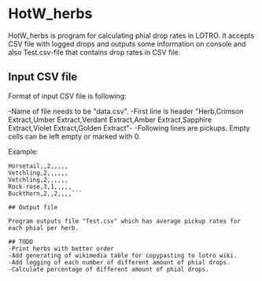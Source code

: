 # HotW_herbs

HotW_herbs is program for calculating phial drop rates in LOTRO. It accepts CSV file with logged drops
and outputs some information on console and also Test.csv-file that contains drop rates in CSV file.

## Input CSV file

Format of input CSV file is following:

-Name of file needs to be "data.csv".
-First line is header "Herb,Crimson Extract,Umber Extract,Verdant Extract,Amber Extract,Sapphire Extract,Violet Extract,Golden Extract"-
-Following lines are pickups. Empty cells can be left empty or marked with 0.

Example:

```Herb,Crimson Extract,Umber Extract,Verdant Extract,Amber Extract,Sapphire Extract,Violet Extract,Golden Extract
Horsetail,,2,,,,,
Vetchling,2,,,,,,
Vetchling,2,,,,,,
Rock-rose,3,1,,,,,
Buckthorn,2,,2,,,,```

## Output file

Program outputs file "Test.csv" which has average pickup rates for each phial per herb.

## TODO
-Print herbs with better order
-Add generating of wikimedia table for copypasting to lotro wiki.
-Add logging of each number of different amount of phial drops.
-Calculate percentage of different amount of phial drops.